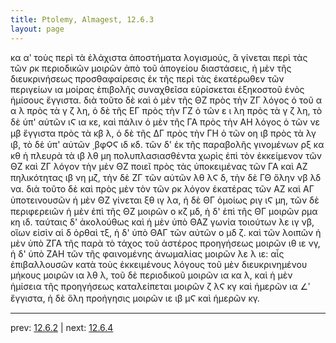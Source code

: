 ```yaml
---
title: Ptolemy, Almagest, 12.6.3
layout: page
---
```


κα αʹ τοὺς περὶ τὰ ἐλάχιστα ἀποστήματα λογισμούς, ἃ γίνεται περὶ τὰς τῶν ρκ περιοδικῶν μοιρῶν ἀπὸ τοῦ ἀπογείου διαστάσεις, ἡ μὲν τῆς διευκρινήσεως προσθαφαίρεσις ἐκ τῆς περὶ τὰς ἑκατέρωθεν τῶν περιγείων ια μοίρας ἐπιβολῆς συναχθεῖσα εὑρίσκεται ἑξηκοστοῦ ἑνὸς ἡμίσους ἔγγιστα. διὰ τοῦτο δὲ καὶ ὁ μὲν τῆς ΘΖ πρὸς τὴν ΖΓ λόγος ὁ τοῦ α α λ πρὸς τὰ γ ζ λη, ὁ δὲ τῆς ΕΓ πρὸς τὴν ΓΖ ὁ τῶν ε ι λη πρὸς τὰ γ ζ λη, τὸ δὲ ὑπ' αὐτῶν ιϚ ια κε, καὶ πάλιν ὁ μὲν τῆς ΓΑ πρὸς τὴν ΑΗ λόγος ὁ τῶν νε μβ ἔγγιστα πρὸς τὰ κβ λ, ὁ δὲ τῆς ΔΓ πρὸς τὴν ΓΗ ὁ τῶν οη ιβ πρὸς τὰ λγ ιβ, τὸ δὲ ὑπ' αὐτῶν ͵βφϘϚ ιδ κδ. τῶν δ' ἐκ τῆς παραβολῆς γινομένων ρξ κα κθ ἡ πλευρὰ τὰ ιβ λθ μη πολυπλασιασθέντα χωρὶς ἐπὶ τὸν ἐκκείμενον τῶν ΘΖ καὶ ΖΓ λόγον τὴν μὲν ΘΖ ποιεῖ πρὸς τὰς ὑποκειμένας τῶν ΓΑ καὶ ΑΖ πηλικότητας ιβ νη μζ, τὴν δὲ ΖΓ τῶν αὐτῶν λθ λϚ δ, τὴν δὲ ΓΘ ὅλην νβ λδ να. διὰ τοῦτο δὲ καὶ πρὸς μὲν τὸν τῶν ρκ λόγον ἑκατέρας τῶν ΑΖ καὶ ΑΓ ὑποτεινουσῶν ἡ μὲν ΘΖ γίνεται ξθ ιγ λα, ἡ δὲ ΘΓ ὁμοίως ριγ ιϚ μη, τῶν δὲ περιφερειῶν ἡ μὲν ἐπὶ τῆς ΘΖ μοιρῶν ο κζ μδ, ἡ δ' ἐπὶ τῆς ΘΓ μοιρῶν ρμα κη ιδ. ταύταις δ' ἀκολούθως καὶ ἡ μὲν ὑπὸ ΘΑΖ γωνία τοιούτων λε ιγ νβ, οἵων εἰσὶν αἱ δ ὀρθαὶ τξ, ἡ δ' ὑπὸ ΘΑΓ τῶν αὐτῶν ο μδ ζ. καὶ τῶν λοιπῶν ἡ μὲν ὑπὸ ΖΓΑ τῆς παρὰ τὸ τάχος τοῦ ἀστέρος προηγήσεως μοιρῶν ιθ ιε νγ, ἡ δ' ὑπὸ ΖΑΗ τῶν τῆς φαινομένης ἀνωμαλίας μοιρῶν λε λ ιε: αἷς ἐπιβαλλουσῶν κατὰ τοὺς ἐκκειμένους λόγους τοῦ μὲν διευκρινημένου μήκους μοιρῶν ια λθ λ, τοῦ δὲ περιοδικοῦ μοιρῶν ια κα λ, καὶ ἡ μὲν ἡμίσεια τῆς προηγήσεως καταλείπεται μοιρῶν ζ λϚ κγ καὶ ἡμερῶν ια ∠ʹ ἔγγιστα, ἡ δὲ ὅλη προήγησις μοιρῶν ιε ιβ μϚ καὶ ἡμερῶν κγ. 

---

prev: [12.6.2](../12.6.2/) | next: [12.6.4](../12.6.4/)

